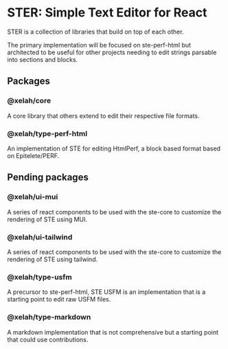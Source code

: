 # STER: Simple Text Editor for React

STER is a collection of libraries that build on top of each other. 

The primary implementation will be focused on ste-perf-html but architected to be useful for other projects needing to edit strings parsable into sections and blocks.

## Packages

### @xelah/core 

A core library that others extend to edit their respective file formats.

### @xelah/type-perf-html

An implementation of STE for editing HtmlPerf, a block based format based on Epitelete/PERF.

## Pending packages

### @xelah/ui-mui

A series of react components to be used with the ste-core to customize the rendering of STE using MUI.

### @xelah/ui-tailwind

A series of react components to be used with the ste-core to customize the rendering of STE using tailwind.

### @xelah/type-usfm

A precursor to ste-perf-html, STE USFM is an implementation that is a starting point to edit raw USFM files.

### @xelah/type-markdown

A markdown implementation that is not comprehensive but a starting point that could use contributions.
